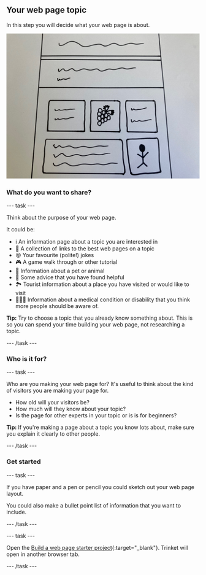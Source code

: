 ## Your web page topic
In this step you will decide what your web page is about. 

![A photograph of a hand drawn design for the layout of a webpage.](images/step-two.jpg)

### What do you want to share?

--- task ---

Think about the purpose of your web page.

It could be:

+ ℹ️ An information page about a topic you are interested in
+ 🔗 A collection of links to the best web pages on a topic
+ 😜 Your favourite (polite!) jokes
+ 🎮 A game walk through or other tutorial
+ 🐙 Information about a pet or animal
+ 💬 Some advice that you have found helpful
+ 🏞️ Tourist information about a place you have visited or would like to visit
+ 👩🏿‍🦼 Information about a medical condition or disability that you think more people should be aware of. 

**Tip:** Try to choose a topic that you already know something about. This is so you can spend your time building your web page, not researching a topic.

--- /task ---

### Who is it for?

--- task ---

Who are you making your web page for? It's useful to think about the kind of visitors you are making your page for. 

+ How old will your visitors be? 
+ How much will they know about your topic? 
+ Is the page for other experts in your topic or is is for beginners? 

**Tip:** If you're making a page about a topic you know lots about, make sure you explain it clearly to other people.

--- /task ---

### Get started

--- task ---

If you have paper and a pen or pencil you could sketch out your web page layout. 

You could also make a bullet point list of information that you want to include. 

--- /task ---

--- task ---

Open the [Build a web page starter project](https://trinket.io/library/trinkets/a61473a691){:target="_blank"}. Trinket will open in another browser tab.

--- /task ---
